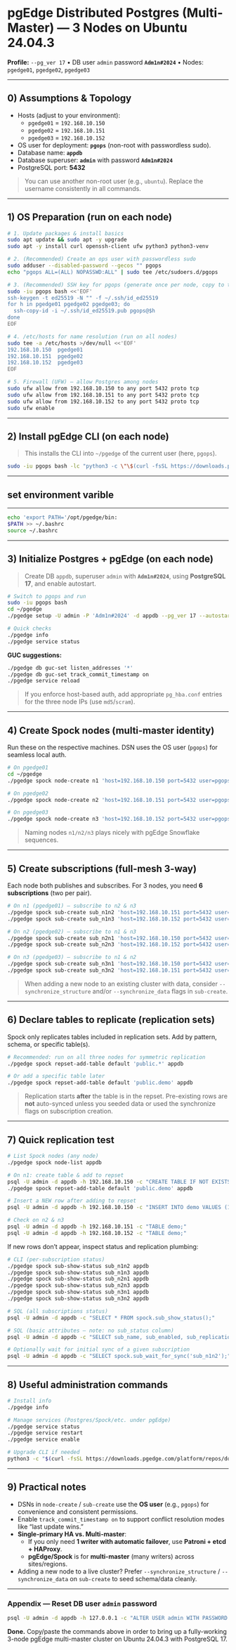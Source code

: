 # pgEdge Distributed Postgres (Multi-Master) — 3 Nodes on Ubuntu 24.04.3

**Profile:** `--pg_ver 17` • DB user `admin` password **`Adm1n#2024`** • Nodes: `pgedge01`, `pgedge02`, `pgedge03`

---

## 0) Assumptions & Topology

- Hosts (adjust to your environment):
  - `pgedge01` = `192.168.10.150`
  - `pgedge02` = `192.168.10.151`
  - `pgedge03` = `192.168.10.152`
- OS user for deployment: **`pgops`** (non-root with passwordless sudo).
- Database name: **`appdb`**
- Database superuser: **`admin`** with password **`Adm1n#2024`**
- PostgreSQL port: **5432**

> You can use another non-root user (e.g., `ubuntu`). Replace the username consistently in all commands.

---

## 1) OS Preparation (run on **each** node)

```bash
# 1. Update packages & install basics
sudo apt update && sudo apt -y upgrade
sudo apt -y install curl openssh-client ufw python3 python3-venv

# 2. (Recommended) Create an ops user with passwordless sudo
sudo adduser --disabled-password --gecos "" pgops
echo "pgops ALL=(ALL) NOPASSWD:ALL" | sudo tee /etc/sudoers.d/pgops

# 3. (Recommended) SSH key for pgops (generate once per node, copy to the others)
sudo -iu pgops bash <<'EOF'
ssh-keygen -t ed25519 -N "" -f ~/.ssh/id_ed25519
for h in pgedge01 pgedge02 pgedge03; do
  ssh-copy-id -i ~/.ssh/id_ed25519.pub pgops@$h
done
EOF

# 4. /etc/hosts for name resolution (run on all nodes)
sudo tee -a /etc/hosts >/dev/null <<'EOF'
192.168.10.150  pgedge01
192.168.10.151  pgedge02
192.168.10.152  pgedge03
EOF

# 5. Firewall (UFW) — allow Postgres among nodes
sudo ufw allow from 192.168.10.150 to any port 5432 proto tcp
sudo ufw allow from 192.168.10.151 to any port 5432 proto tcp
sudo ufw allow from 192.168.10.152 to any port 5432 proto tcp
sudo ufw enable
```

---

## 2) Install **pgEdge CLI** (on **each** node)

> This installs the CLI into `~/pgedge` of the current user (here, `pgops`).

```bash
sudo -iu pgops bash -lc "python3 -c \"\$(curl -fsSL https://downloads.pgedge.com/platform/repos/download/install.py)\""
```
---
## set environment varible 
---
```bash
echo 'export PATH='/opt/pgedge/bin:
$PATH >> ~/.bashrc
source ~/.bashrc
```
---

## 3) Initialize Postgres + pgEdge (on **each** node)

> Create DB `appdb`, superuser `admin` with **`Adm1n#2024`**, using **PostgreSQL 17**, and enable autostart.

```bash
# Switch to pgops and run
sudo -iu pgops bash
cd ~/pgedge
./pgedge setup -U admin -P 'Adm1n#2024' -d appdb --pg_ver 17 --autostart True

# Quick checks
./pgedge info
./pgedge service status
```

**GUC suggestions:**

```bash
./pgedge db guc-set listen_addresses '*'
./pgedge db guc-set track_commit_timestamp on
./pgedge service reload
```

> If you enforce host-based auth, add appropriate `pg_hba.conf` entries for the three node IPs (use `md5`/`scram`).

---

## 4) Create **Spock nodes** (multi-master identity)

Run these on the respective machines. DSN uses the OS user (`pgops`) for seamless local auth.

```bash
# On pgedge01
cd ~/pgedge
./pgedge spock node-create n1 'host=192.168.10.150 port=5432 user=pgops dbname=appdb' appdb

# On pgedge02
./pgedge spock node-create n2 'host=192.168.10.151 port=5432 user=pgops dbname=appdb' appdb

# On pgedge03
./pgedge spock node-create n3 'host=192.168.10.152 port=5432 user=pgops dbname=appdb' appdb
```

> Naming nodes `n1/n2/n3` plays nicely with pgEdge Snowflake sequences.

---

## 5) Create **subscriptions** (full-mesh 3-way)

Each node both publishes and subscribes. For 3 nodes, you need **6 subscriptions** (two per pair).

```bash
# On n1 (pgedge01) — subscribe to n2 & n3
./pgedge spock sub-create sub_n1n2 'host=192.168.10.151 port=5432 user=pgops dbname=appdb' appdb
./pgedge spock sub-create sub_n1n3 'host=192.168.10.152 port=5432 user=pgops dbname=appdb' appdb

# On n2 (pgedge02) — subscribe to n1 & n3
./pgedge spock sub-create sub_n2n1 'host=192.168.10.150 port=5432 user=pgops dbname=appdb' appdb
./pgedge spock sub-create sub_n2n3 'host=192.168.10.152 port=5432 user=pgops dbname=appdb' appdb

# On n3 (pgedge03) — subscribe to n1 & n2
./pgedge spock sub-create sub_n3n1 'host=192.168.10.150 port=5432 user=pgops dbname=appdb' appdb
./pgedge spock sub-create sub_n3n2 'host=192.168.10.151 port=5432 user=pgops dbname=appdb' appdb
```

> When adding a new node to an existing cluster with data, consider `--synchronize_structure` and/or `--synchronize_data` flags in `sub-create`.

---

## 6) Declare tables to replicate (replication sets)

Spock only replicates tables included in replication sets. Add by pattern, schema, or specific table(s).

```bash
# Recommended: run on all three nodes for symmetric replication
./pgedge spock repset-add-table default 'public.*' appdb

# Or add a specific table later
./pgedge spock repset-add-table default 'public.demo' appdb
```

> Replication starts **after** the table is in the repset. Pre-existing rows are **not** auto-synced unless you seeded data or used the synchronize flags on subscription creation.

---

## 7) Quick replication test

```bash
# List Spock nodes (any node)
./pgedge spock node-list appdb

# On n1: create table & add to repset
psql -U admin -d appdb -h 192.168.10.150 -c "CREATE TABLE IF NOT EXISTS demo(id int primary key, note text);"
./pgedge spock repset-add-table default 'public.demo' appdb

# Insert a NEW row after adding to repset
psql -U admin -d appdb -h 192.168.10.150 -c "INSERT INTO demo VALUES (1, 'hello from n1');"

# Check on n2 & n3
psql -U admin -d appdb -h 192.168.10.151 -c "TABLE demo;"
psql -U admin -d appdb -h 192.168.10.152 -c "TABLE demo;"
```

If new rows don’t appear, inspect status and replication plumbing:

```bash
# CLI (per-subscription status)
./pgedge spock sub-show-status sub_n1n2 appdb
./pgedge spock sub-show-status sub_n1n3 appdb
./pgedge spock sub-show-status sub_n2n1 appdb
./pgedge spock sub-show-status sub_n2n3 appdb
./pgedge spock sub-show-status sub_n3n1 appdb
./pgedge spock sub-show-status sub_n3n2 appdb

# SQL (all subscriptions status)
psql -U admin -d appdb -c "SELECT * FROM spock.sub_show_status();"

# SQL (basic attributes — note: no sub_status column)
psql -U admin -d appdb -c "SELECT sub_name, sub_enabled, sub_replication_sets FROM spock.subscription;"

# Optionally wait for initial sync of a given subscription
psql -U admin -d appdb -c "SELECT spock.sub_wait_for_sync('sub_n1n2');"
```

---

## 8) Useful administration commands

```bash
# Install info
./pgedge info

# Manage services (Postgres/Spock/etc. under pgEdge)
./pgedge service status
./pgedge service restart
./pgedge service enable

# Upgrade CLI if needed
python3 -c "$(curl -fsSL https://downloads.pgedge.com/platform/repos/download/upgrade-cli.py)"
```

---

## 9) Practical notes

- DSNs in `node-create` / `sub-create` use the **OS user** (e.g., `pgops`) for convenience and consistent permissions.
- Enable `track_commit_timestamp on` to support conflict resolution modes like “last update wins.”
- **Single-primary HA vs. Multi-master**:
  - If you only need **1 writer with automatic failover**, use **Patroni + etcd + HAProxy**.
  - **pgEdge/Spock** is for **multi-master** (many writers) across sites/regions.
- Adding a new node to a live cluster? Prefer `--synchronize_structure` / `--synchronize_data` on `sub-create` to seed schema/data cleanly.

---

### Appendix — Reset DB user `admin` password

```bash
psql -U admin -d appdb -h 127.0.0.1 -c "ALTER USER admin WITH PASSWORD 'Adm1n#2024';"
```

**Done.** Copy/paste the commands above in order to bring up a fully-working 3-node pgEdge multi-master cluster on Ubuntu 24.04.3 with PostgreSQL 17.
